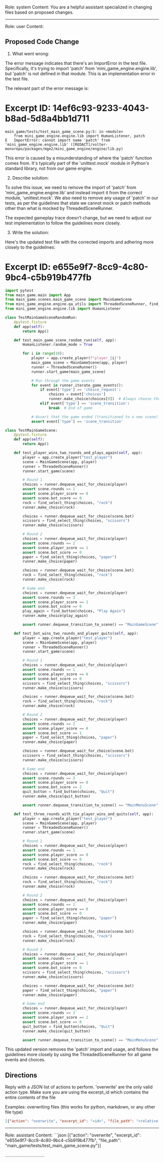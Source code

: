 Role: system
Content: You are a helpful assistant specialized in changing files based on proposed changes.
__________________
Role: user
Content: 
## Proposed Code Change
1. What went wrong:

The error message indicates that there's an ImportError in the test file. Specifically, it's trying to import 'patch' from 'mini_game_engine.engine.lib', but 'patch' is not defined in that module. This is an implementation error in the test file.

The relevant part of the error message is:

# Excerpt ID: 14ef6c93-9233-4043-b8ad-5d8a4bb1d711
```
main_game/tests/test_main_game_scene.py:5: in <module>
    from mini_game_engine.engine.lib import HumanListener, patch
E   ImportError: cannot import name 'patch' from 'mini_game_engine.engine.lib' ([REDACT]/volter-monorepo/packages/mge2/mini_game_engine/engine/lib.py)
```

This error is caused by a misunderstanding of where the 'patch' function comes from. It's typically part of the 'unittest.mock' module in Python's standard library, not from our game engine.

2. Describe solution:

To solve this issue, we need to remove the import of 'patch' from 'mini_game_engine.engine.lib' and instead import it from the correct module, 'unittest.mock'. We also need to remove any usage of 'patch' in our tests, as per the guidelines that state we cannot mock or patch methods other than what is mocked by ThreadedSceneRunner.

The expected gameplay trace doesn't change, but we need to adjust our test implementation to follow the guidelines more closely.

3. Write the solution:

Here's the updated test file with the corrected imports and adhering more closely to the guidelines:

# Excerpt ID: e655e9f7-8cc9-4c80-9bc4-c5b919b477fb
```python main_game/tests/test_main_game_scene.py
import pytest
from main_game.main import App
from main_game.scenes.main_game_scene import MainGameScene
from mini_game_engine.engine.qa_utils import ThreadedSceneRunner, find_select_thing, find_button
from mini_game_engine.engine.lib import HumanListener

class TestMainGameSceneRandomRun:
    @pytest.fixture
    def app(self):
        return App()

    def test_main_game_scene_random_run(self, app):
        HumanListener.random_mode = True

        for i in range(10):
            player = app.create_player(f"player_{i}")
            main_game_scene = MainGameScene(app, player)
            runner = ThreadedSceneRunner()
            runner.start_game(main_game_scene)

            # Run through the game events
            for event in runner.iterate_game_events():
                if event['type'] == 'choice_request':
                    choices = event['choices']
                    runner.make_choice(choices[0])  # Always choose the first option in random mode
                elif event['type'] == 'scene_transition':
                    break  # End of game

            # Assert that the game ended (transitioned to a new scene)
            assert event['type'] == 'scene_transition'

class TestMainGameScene:
    @pytest.fixture
    def app(self):
        return App()

    def test_player_wins_two_rounds_and_plays_again(self, app):
        player = app.create_player("test_player")
        scene = MainGameScene(app, player)
        runner = ThreadedSceneRunner()
        runner.start_game(scene)

        # Round 1
        choices = runner.dequeue_wait_for_choice(player)
        assert scene.rounds == 1
        assert scene.player_score == 0
        assert scene.bot_score == 0
        rock = find_select_thing(choices, "rock")
        runner.make_choice(rock)

        choices = runner.dequeue_wait_for_choice(scene.bot)
        scissors = find_select_thing(choices, "scissors")
        runner.make_choice(scissors)

        # Round 2
        choices = runner.dequeue_wait_for_choice(player)
        assert scene.rounds == 2
        assert scene.player_score == 1
        assert scene.bot_score == 0
        paper = find_select_thing(choices, "paper")
        runner.make_choice(paper)

        choices = runner.dequeue_wait_for_choice(scene.bot)
        rock = find_select_thing(choices, "rock")
        runner.make_choice(rock)

        # Game end
        choices = runner.dequeue_wait_for_choice(player)
        assert scene.rounds == 3
        assert scene.player_score == 2
        assert scene.bot_score == 0
        play_again = find_button(choices, "Play Again")
        runner.make_choice(play_again)

        assert runner.dequeue_transition_to_scene() == "MainGameScene"

    def test_bot_wins_two_rounds_and_player_quits(self, app):
        player = app.create_player("test_player")
        scene = MainGameScene(app, player)
        runner = ThreadedSceneRunner()
        runner.start_game(scene)

        # Round 1
        choices = runner.dequeue_wait_for_choice(player)
        assert scene.rounds == 1
        assert scene.player_score == 0
        assert scene.bot_score == 0
        scissors = find_select_thing(choices, "scissors")
        runner.make_choice(scissors)

        choices = runner.dequeue_wait_for_choice(scene.bot)
        rock = find_select_thing(choices, "rock")
        runner.make_choice(rock)

        # Round 2
        choices = runner.dequeue_wait_for_choice(player)
        assert scene.rounds == 2
        assert scene.player_score == 0
        assert scene.bot_score == 1
        paper = find_select_thing(choices, "paper")
        runner.make_choice(paper)

        choices = runner.dequeue_wait_for_choice(scene.bot)
        scissors = find_select_thing(choices, "scissors")
        runner.make_choice(scissors)

        # Game end
        choices = runner.dequeue_wait_for_choice(player)
        assert scene.rounds == 3
        assert scene.player_score == 0
        assert scene.bot_score == 2
        quit_button = find_button(choices, "Quit")
        runner.make_choice(quit_button)

        assert runner.dequeue_transition_to_scene() == "MainMenuScene"

    def test_three_rounds_with_tie_player_wins_and_quits(self, app):
        player = app.create_player("test_player")
        scene = MainGameScene(app, player)
        runner = ThreadedSceneRunner()
        runner.start_game(scene)

        # Round 1
        choices = runner.dequeue_wait_for_choice(player)
        assert scene.rounds == 1
        assert scene.player_score == 0
        assert scene.bot_score == 0
        rock = find_select_thing(choices, "rock")
        runner.make_choice(rock)

        choices = runner.dequeue_wait_for_choice(scene.bot)
        rock = find_select_thing(choices, "rock")
        runner.make_choice(rock)

        # Round 2
        choices = runner.dequeue_wait_for_choice(player)
        assert scene.rounds == 2
        assert scene.player_score == 0
        assert scene.bot_score == 0
        paper = find_select_thing(choices, "paper")
        runner.make_choice(paper)

        choices = runner.dequeue_wait_for_choice(scene.bot)
        rock = find_select_thing(choices, "rock")
        runner.make_choice(rock)

        # Round 3
        choices = runner.dequeue_wait_for_choice(player)
        assert scene.rounds == 3
        assert scene.player_score == 1
        assert scene.bot_score == 0
        scissors = find_select_thing(choices, "scissors")
        runner.make_choice(scissors)

        choices = runner.dequeue_wait_for_choice(scene.bot)
        paper = find_select_thing(choices, "paper")
        runner.make_choice(paper)

        # Game end
        choices = runner.dequeue_wait_for_choice(player)
        assert scene.rounds == 3
        assert scene.player_score == 2
        assert scene.bot_score == 0
        quit_button = find_button(choices, "Quit")
        runner.make_choice(quit_button)

        assert runner.dequeue_transition_to_scene() == "MainMenuScene"
```

This updated version removes the 'patch' import and usage, and follows the guidelines more closely by using the ThreadedSceneRunner for all game events and choices.

## Directions
Reply with a JSON list of actions to perform. 'overwrite' are the only valid action type. 
Make sure you are using the excerpt_id which contains the entire contents of the file

Examples:
overwriting files (this works for python, markdown, or any other file type)
```json output_example1
[{"action": "overwrite", "excerpt_id": "<id>", "file_path": "<relative file path>"}]
```

__________________
Role: assistant
Content: ```json
[{"action": "overwrite", "excerpt_id": "e655e9f7-8cc9-4c80-9bc4-c5b919b477fb", "file_path": "main_game/tests/test_main_game_scene.py"}]
```
__________________

